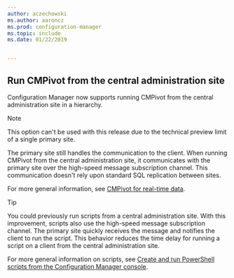 ```yaml
---
author: aczechowski
ms.author: aaroncz
ms.prod: configuration-manager
ms.topic: include
ms.date: 01/22/2019


---
```


## <a name="bkmk_cmpivot"></a> Run CMPivot from the central administration site
<!--3610960-->

Configuration Manager now supports running CMPivot from the central administration site in a hierarchy. 

> [!Note]  
> This option can't be used with this release due to the technical preview limit of a single primary site.  

The primary site still handles the communication to the client. When running CMPivot from the central administration site, it communicates with the primary site over the high-speed message subscription channel. This communication doesn't rely upon standard SQL replication between sites. 

For more general information, see [CMPivot for real-time data](../../../../servers/manage/cmpivot.md).

> [!Tip]  
> You could previously run scripts from a central administration site. With this improvement, scripts also use the high-speed message subscription channel. The primary site quickly receives the message and notifies the client to run the script. This behavior reduces the time delay for running a script on a client from the central administration site.  
> 
> For more general information on scripts, see [Create and run PowerShell scripts from the Configuration Manager console](../../../../../apps/deploy-use/create-deploy-scripts.md).  

